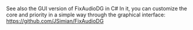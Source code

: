 
See also the GUI version of FixAudioDG in C#
In it, you can customize the core and priority in a simple way through the graphical interface:
https://github.com/JSimian/FixAudioDG
